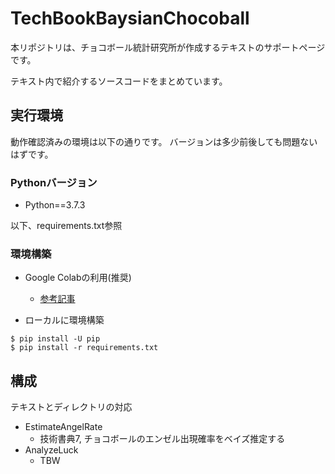 # TechBookBaysianChocoball

本リポジトリは、チョコボール統計研究所が作成するテキストのサポートページです。

テキスト内で紹介するソースコードをまとめています。

## 実行環境
動作確認済みの環境は以下の通りです。
バージョンは多少前後しても問題ないはずです。

### Pythonバージョン
- Python==3.7.3

以下、requirements.txt参照

### 環境構築
- Google Colabの利用(推奨)
  - [参考記事](https://learning-with-machine.hatenablog.com/entry/2019/05/31/010459)

- ローカルに環境構築
```
$ pip install -U pip
$ pip install -r requirements.txt
```

## 構成
テキストとディレクトリの対応

- EstimateAngelRate
  - 技術書典7, チョコボールのエンゼル出現確率をベイズ推定する
- AnalyzeLuck
  - TBW


